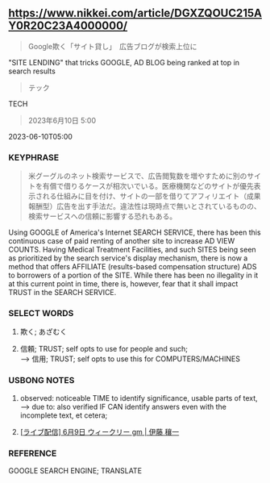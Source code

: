 ## https://www.nikkei.com/article/DGXZQOUC215AY0R20C23A4000000/

> Google欺く「サイト貸し」　広告ブログが検索上位に

"SITE LENDING" that tricks GOOGLE, AD BLOG being ranked at top in search results

> テック

TECH

>2023年6月10日 5:00 

2023-06-10T05:00

### KEYPHRASE

> 米グーグルのネット検索サービスで、広告閲覧数を増やすために別のサイトを有償で借りるケースが相次いでいる。医療機関などのサイトが優先表示される仕組みに目を付け、サイトの一部を借りてアフィリエイト（成果報酬型）広告を出す手法だ。違法性は現時点で無いとされているものの、検索サービスへの信頼に影響する恐れもある。

Using GOOGLE of America's Internet SEARCH SERVICE, there has been this continuous case of paid renting of another site to increase AD VIEW COUNTS. Having Medical Treatment Facilities, and such SITES being seen as prioritized by the search service's display mechanism, there is now a method that offers AFFILIATE (results-based compensation structure) ADS to borrowers of a portion of the SITE. While there has been no illegality in it at this current point in time, there is, however, fear that it shall impact TRUST in the SEARCH SERVICE.


### SELECT WORDS

1) 欺く; あざむく

2) 信頼; TRUST; self opts to use for people and such;<br/>
--> 信用; TRUST; self opts to use this for COMPUTERS/MACHINES

### USBONG NOTES

1) observed: noticeable TIME to identify significance, usable parts of text, <br/>
--> due to: also verified IF CAN identify answers even with the incomplete text, et cetera;

2) [[ライブ配信] 6月9日 ウィークリー gm | 伊藤 穰一](https://www.youtube.com/live/SqSQbpIcqIQ?feature=share)

### REFERENCE

GOOGLE SEARCH ENGINE; TRANSLATE
